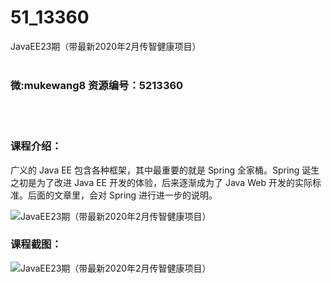 # 51_13360
JavaEE23期（带最新2020年2月传智健康项目）
<br/></br>
<h3>微:mukewang8 资源编号：5213360</h3>
<br/></br>
<h3>课程介绍：</h3>
<p>广义的 Java EE 包含各种框架，其中最重要的就是 Spring 全家桶。Spring 诞生之初是为了改进 Java EE 开发的体验，后来逐渐成为了 Java Web 开发的实际标准。后面的文章里，会对 Spring 进行进一步的说明。</p>
<p><img src="https://www.ko996.com/wp-content/uploads/img/2020/05/2-143-300x168.png" alt="JavaEE23期（带最新2020年2月传智健康项目）"></p>
<div class="info-desc">
<h3>课程截图：</h3>
<p><img src="https://www.ko996.com/wp-content/uploads/img/2020/05/1-153.png" alt="JavaEE23期（带最新2020年2月传智健康项目）"></p>


			
</div>
